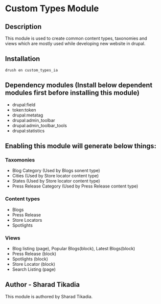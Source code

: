 # Custom Types Module

## Description
This module is used to create common content types, taxonomies and views which are mostly used while developing new website in drupal.

## Installation
`drush en custom_types_ia`

## Dependency modules (Install below dependent modules first before installing this module)
  - drupal:field
  - token:token
  - drupal:metatag
  - drupal:admin_toolbar
  - drupal:admin_toolbar_tools
  - drupal:statistics

## Enabling this module will generate below things:

### Taxomonies
  - Blog Category (Used by Blogs sonent type)
  - Cities (Used by Store locator content type)
  - States (Used by Store locator content type)
  - Press Release Category (Used by Press Release content type)
### Content types
  - Blogs
  - Press Release
  - Store Locators
  - Spotlights
### Views
  - Blog listing (page), Popular Blogs(block), Latest Blogs(block)
  - Press Release (block)
  - Spotlights (block)
  - Store Locator (block)
  - Search Listing (page)

## Author - Sharad Tikadia

This module is authored by Sharad Tikadia.
